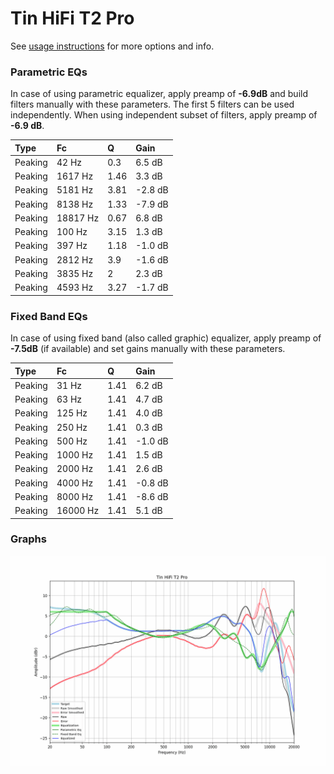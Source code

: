 # Tin HiFi T2 Pro
See [usage instructions](https://github.com/jaakkopasanen/AutoEq#usage) for more options and info.

### Parametric EQs
In case of using parametric equalizer, apply preamp of **-6.9dB** and build filters manually
with these parameters. The first 5 filters can be used independently.
When using independent subset of filters, apply preamp of **-6.9 dB**.

| Type    | Fc       |    Q | Gain    |
|:--------|:---------|:-----|:--------|
| Peaking | 42 Hz    | 0.3  | 6.5 dB  |
| Peaking | 1617 Hz  | 1.46 | 3.3 dB  |
| Peaking | 5181 Hz  | 3.81 | -2.8 dB |
| Peaking | 8138 Hz  | 1.33 | -7.9 dB |
| Peaking | 18817 Hz | 0.67 | 6.8 dB  |
| Peaking | 100 Hz   | 3.15 | 1.3 dB  |
| Peaking | 397 Hz   | 1.18 | -1.0 dB |
| Peaking | 2812 Hz  | 3.9  | -1.6 dB |
| Peaking | 3835 Hz  | 2    | 2.3 dB  |
| Peaking | 4593 Hz  | 3.27 | -1.7 dB |

### Fixed Band EQs
In case of using fixed band (also called graphic) equalizer, apply preamp of **-7.5dB**
(if available) and set gains manually with these parameters.

| Type    | Fc       |    Q | Gain    |
|:--------|:---------|:-----|:--------|
| Peaking | 31 Hz    | 1.41 | 6.2 dB  |
| Peaking | 63 Hz    | 1.41 | 4.7 dB  |
| Peaking | 125 Hz   | 1.41 | 4.0 dB  |
| Peaking | 250 Hz   | 1.41 | 0.3 dB  |
| Peaking | 500 Hz   | 1.41 | -1.0 dB |
| Peaking | 1000 Hz  | 1.41 | 1.5 dB  |
| Peaking | 2000 Hz  | 1.41 | 2.6 dB  |
| Peaking | 4000 Hz  | 1.41 | -0.8 dB |
| Peaking | 8000 Hz  | 1.41 | -8.6 dB |
| Peaking | 16000 Hz | 1.41 | 5.1 dB  |

### Graphs
![](./Tin%20HiFi%20T2%20Pro.png)